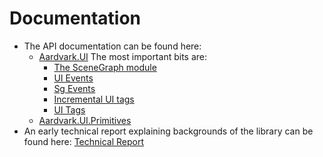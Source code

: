 # Documentation

* The API documentation can be found here: 
    * [Aardvark.UI](https://rawgit.com/vrvis/aardvark.media/base31/docs/api/Aardvark.UI/index.html)
         The most important bits are:
         * [The SceneGraph module](https://rawgit.com/vrvis/aardvark.media/docs/docs/api/Aardvark.UI/aardvark-ui-f__sg-sg.html)
         * [UI Events](https://rawgit.com/vrvis/aardvark.media/docs/docs/api/Aardvark.UI/aardvark-ui-events.html)
         * [Sg Events](https://rawgit.com/vrvis/aardvark.media/docs/docs/api/Aardvark.UI/aardvark-ui-sg_events-sg.html)
         * [Incremental UI tags](https://rawgit.com/vrvis/aardvark.media/docs/docs/api/Aardvark.UI/aardvark-ui-incremental.html)
         * [UI Tags](https://rawgit.com/vrvis/aardvark.media/docs/docs/api/Aardvark.UI/aardvark-ui-static.html)
    * [Aardvark.UI.Primitives](https://rawgit.com/vrvis/aardvark.media/docs/docs/api/Aardvark.UI.Primitives/index.html)
* An early technical report explaining backgrounds of the library can be found here: [Technical Report](https://github.com/vrvis/aardvark.media/raw/base31/docs/Elmish.pdf)
